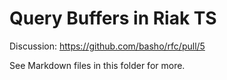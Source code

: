 # Query Buffers in Riak TS

Discussion: https://github.com/basho/rfc/pull/5

See Markdown files in this folder for more.
